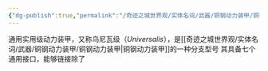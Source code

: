 ```yaml
---
{"dg-publish":true,"permalink":"/奇迹之城世界观/实体名词/武器/铜钢动力装甲/铜钢动力装甲型号/通用实用级/","dgPassFrontmatter":true}
---
```


通用实用级动力装甲，又称乌尼瓦级（_Universalis_），是[[奇迹之城世界观/实体名词/武器/铜钢动力装甲/铜钢动力装甲\|铜钢动力装甲]]的一种分支型号
其具备七个通用接口，能够链接除了